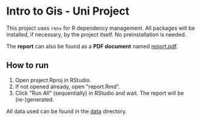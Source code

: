 # Intro to Gis - Uni Project

This project uses `renv` for R dependency management. All packages will be installed, if necessary, by the project itself. No preinstallation is needed.

The **report** can also be found as a **PDF document** named [report.pdf](./report.pdf).

## How to run

1. Open project.Rproj in RStudio. 
2. If not opened already, open "report.Rmd". 
3. Click "Run All" (sequentially) in RStudio and wait. The report will be (re-)generated.

All data used can be found in the [data](./data) directory.
